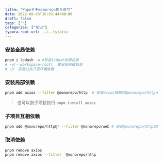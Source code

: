 ```yaml
---
title: "Pnpm关于monorepo相关命令"
date: 2022-08-03T16:03:44+08:00
draft: false
tags: [""]
categories: ["笔记"]
typora-root-url: ..\..\static
---
```


### 安装全局依赖

```bash
pnpm i lodash -w #安装lodash到根目录
# -w(--workspace-root)  要安装到根目录
# -D  安装公共开发环境依赖
```

### 安装局部依赖

```bash
pnpm add axios --filter @monorepo/http  # 安装axios依赖到@monorepo/http子项目
```

> 也可以到子项目执行 `pnpm install axios`

### 子项目互相依赖

```bash
pnpm add @monorepo/http@* --filter @monorepo/web # 安装@monorepo/http到@monorepo/web子项目
```

### 取消依赖

```bash
pnpm remove axios
pnpm remove axios --filter  @monorepo/http
```

